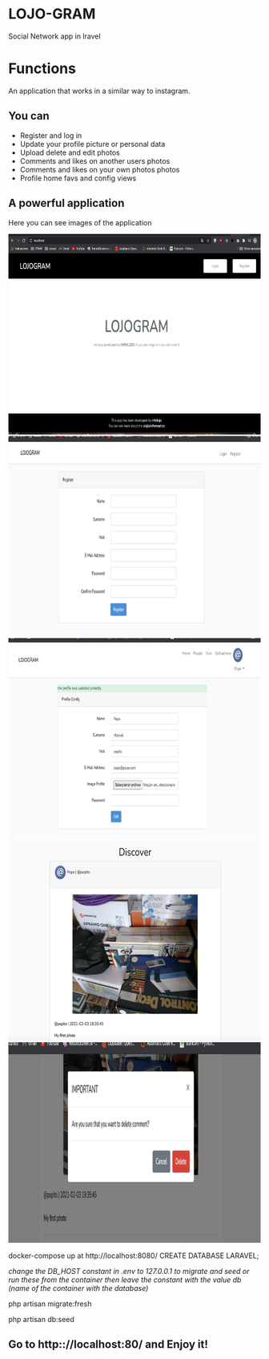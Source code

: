 # LOJO-GRAM
Social Network app in lravel

# Functions

An application that works in a similar way to instagram.
<h2>You can</h2>
<ul>
  <li>Register and log in</li>
  <li>Update your profile picture or personal data</li>
  <li>Upload delete and edit photos</li>
  <li>Comments and likes on another users photos</li>
  <li>Comments and likes on your own photos photos</li>
  <li>Profile home favs and config views</li>
</ul>
<h2>A powerful application</h2>
<p>Here you can see images of the application</p>
<img src="img/unregister.png" alt="unregister view" width="600" height="400">
<img src="img/register.png" alt="register of a new user" width="600" height="400">
<img src="img/updatingprofile.png" añt="profile settings" width="600" height="400">
<img src="img/firstphoto.png" añt="First photo" width="600" height="400">
<img src="img/deletingcomment.png" añt="Deleting comment" width="600" height="400">


docker-compose up
at http://localhost:8080/ CREATE DATABASE LARAVEL;

<i>change the DB_HOST constant in .env to 127.0.0.1 to migrate and seed</i>
<i>or run these from the container</i>
<i>then leave the constant with the value db (name of the container with the database)</i>

php artisan migrate:fresh

php artisan db:seed


<h2>Go to http:://localhost:80/ and Enjoy it!</h2>
